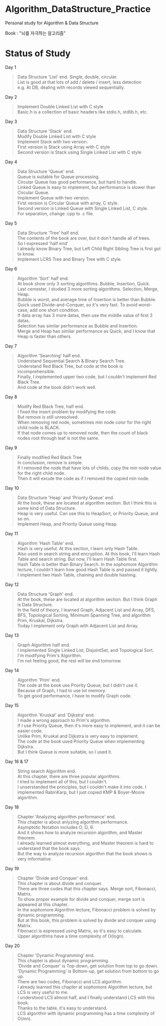 Algorithm_DataStructure_Practice
================================

Personal study for Algorithm &amp; Data Structure

Book : "뇌를 자극하는 알고리즘"



# Status of Study

Day 1
>Data Structure 'List' end. Single, double, circular.   
>List is good at that lots of add / delete / insert, less detection   
>e.g. At DB, dealing with records viewed sequentially.
>
Day 2
>Implement Double Linked List with C style   
>Basic.h is a collection of basic headers like stdio.h, stdlib.h, etc.
>
Day 3
>Data Structure 'Stack' end.   
>Modify Double Linked List with C style   
>Implement Stack with two version.   
>First version is Stack using Array with C style   
>Second version is Stack using Single Linked List with C style

Day 4
>Data Structure 'Queue' end.   
>Queue is suitable for Queue processing.   
>Circular Queue has good performance, but hard to handle.   
>Linked Queue is easy to implement, but performance is slower than Circular Queue.   
>Implement Queue with two version.   
>First version is Circular Queue with array, C style.   
>Second version is Linked Queue with Single Linked List, C style.   
>For separation, change .cpp to .c file.

Day 5
>Data Structure 'Tree' half end.   
>The contents of the book are over, but it don't handle all of trees.   
>So I expressed 'half end'   
>I already know Binary Tree, but Left Child Right Sibling Tree is first got to know.   
>Implement LCRS Tree and Binary Tree with C style.

Day 6
>Algorithm 'Sort' half end.   
>At book show only 3 sorting algorithms. Bubble, Insertion, Quick.   
>Last cemester, I studied 3 more sorting algorithms. Selection, Merge, Heap.   
>Bubble is worst, and average time of Insertion is better than Bubble.   
>Quick used Divide-and-Conquer, so it's very fast. To avoid worst-case, add one short condition.   
>If data array has 3 more datas, then use the middle value of first 3 datas.   
>Selection has similar performance as Bubble and Insertion.   
>Merge and Heap has similar performance as Quick, and I know that Heap is faster than others.

Day 7
>Algorithm 'Searching' half end.   
>Understand Sequential Search & Binary Search Tree.   
>Understand Red Black Tree, but code at the book is incomprehensible.   
>Finally, I implemented upper two code, but I couldn't implement Red Black Tree.   
>And code at the book didn't work well.

Day 8
>Modify Red Black Tree, half end.   
>I fixed the insert problem by modifying the code.   
>But remove is still unresolved.   
>When removing red node, sometimes min node color for the right child node is BLACK.   
>If that node comes up to removed node, then the count of black nodes root through leaf is not the same.

Day 9
>Finally modified Red Black Tree   
>In conclusion, remove is simple.   
>If I removed the node that have lots of childs, copy the min node value for the right child node.   
>Then it will excute the code as if I removed the copied min node.

Day 10
>Data Structure 'Heap' and 'Priority Queue' end.   
>At the book, these are located at algorithm section. But I think this is some kind of Data Structure.   
>Heap is very useful. Can use this to HeapSort, or Priority Queue, and so on.   
>Implement Heap, and Priority Queue using Heap.

Day 11
>Algorithm 'Hash Table' end.   
>Hash is very useful. At this section, I learn only Hash Table.   
>Also used in search string and encryption. At this book, I'll learn Hash Table and search string. But now, I'll learn Hash Table first.   
>Hash Table is better than Binary Search. In the sophomore Algorithm lecture, I couldn't learn how good Hash Table is and passed it lightly.   
>I implement two Hash Table, chaining and double hashing.

Day 12
>Data Structure 'Graph' end.   
>At the book, these are located at algorithm section. But I think Graph is Data Structure.   
>In the field of theory, I learned Graph, Adjacent List and Array, DFS, BFS, Topological Sorting, Minimum Spanning Tree, and algorithm Prim, Kruskal, Dijkstra.   
>Today I implement only Graph with Adjacent List and Array.

Day 13
>Graph Algorithm half end.   
>I implemented Single Linked List, DisjointSet, and Topological Sort.   
>I'm modifying Prim's Algorithm.   
>I'm not feeling good, the rest will be end tomorrow.

Day 14
>Algorithm 'Prim' end.   
>The code at the book use Priority Queue, but I didn't use it.   
>Because of Graph, I had to use lot memory.   
>To get good performance, I have to modify Graph code.

Day 15
>Algorithm 'Kruskal' and 'Dijkstra' end.   
>I made a wrong approach to Prim's algorithm.   
>If I use Priority Queue, then it's more easy to implement, and it can be easier code.   
>Unlike Prim, Kruskal and Dijkstra is very easy to implement.   
>The code at the book used Priority Queue when implementing Dijkstra.   
>But I think Queue is more suitable, so I used it.

Day 16 & 17
>String search Algorithm end.   
>At this chapter, there are three popular algorithms.   
>I tried to implement all of this, but I couldn't.   
>I unserstanded the principles, but I couldn't make it into code.
>I implemented RabinKarp, but I just copied KMP & Boyer-Moore algorithm.

Day 18
>Chapter 'Analyzing algorithm performance' end.   
>This chapter is about anlyzing algorithm performance.   
>Asymptotic Notation includes O, Ω, θ.   
>And it shows how to analyze recursion algorithm, and Master theorem.   
>I already learned almost everything, and Master theorem is hard to understand that the book says.   
>But the way to analyze recursion algorithm that the book shows is very informative.

Day 19
>Chapter 'Divide and Conquer' end.   
>This chapter is about divide and conquer.   
>There are three codes that this chapter says. Merge sort, Fibonacci, Matrix.   
>To show proper example for divide and conquer, merge sort is appeared at this chapter.   
>In the sophomore Algorithm lecture, Fibonacci problem is solved by dynamic programming.   
>But at this book, this problem is solved by divide and conquer using Matrix.   
>Fibonacci is expressed using Matrix, so it's easy to calculate.   
>Upper algorithms have a time complexity of O(logn).

Day 20
>Chapter 'Dynamic Programming' end.   
>This chapter is about dynamic programming.   
>'Divide and Conquer' is Top-down, get solution from top to go down.   
>'Dynamic Programming' is Bottom-up, get solution from bottom to go up.   
>There are two codes, Fibonacci and LCS algorithm.   
>I already learned this chapter at sophomore Algorithm lecture, but LCS is very useful to me.   
>I understood LCS almost half, and I finally understand LCS with this book.   
>Thanks to the table, it's easy to understand.   
>LCS algorithm with dynamic programming has a time complexity of O(mn).